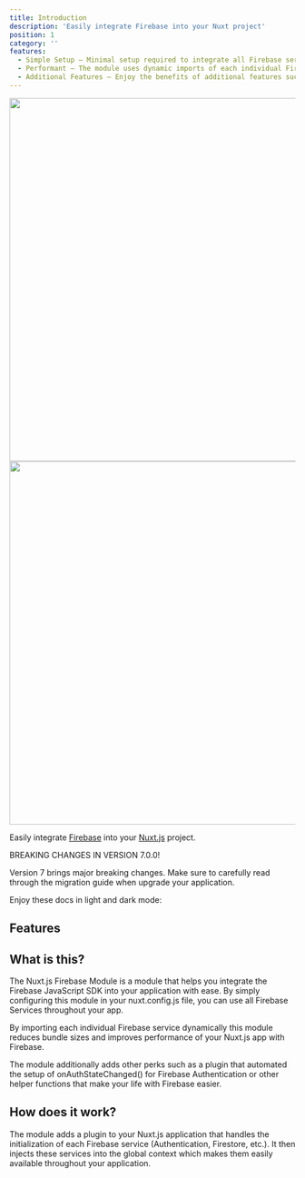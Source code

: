 ```yaml
---
title: Introduction
description: 'Easily integrate Firebase into your Nuxt project'
position: 1
category: ''
features:
  - Simple Setup – Minimal setup required to integrate all Firebase services into your Nuxt.js application.
  - Performant – The module uses dynamic imports of each individual Firebase service to reduce bundle sizes and  improve performance.
  - Additional Features – Enjoy the benefits of additional features such as automated setup of .onAuthStateChanged() for Firebase Authentication and more.
---
```


<img src="/preview.png" class="light-img" width="1280" height="640" alt="" />
<img src="/preview-dark.png" class="dark-img" width="1280" height="640" alt=""/>

Easily integrate [Firebase](https://firebase.google.com) into your [Nuxt.js](https://nuxtjs.org) project.

<alert type="warning">
<p class="font-bold">BREAKING CHANGES IN VERSION 7.0.0!</p>
<p>Version 7 brings major breaking changes. Make sure to carefully read through the <nuxt-link to="/community/upgrade">migration guide</nuxt-link> when upgrade your application.</p>
</alert>

<alert>
<p class="flex items-center">Enjoy these docs in light and dark mode:&nbsp;<app-color-switcher class="inline-flex ml-2"></app-color-switcher></p>
</alert>

## Features

<list :items="features"></list>

## What is this?

The Nuxt.js Firebase Module is a module that helps you integrate the Firebase JavaScript SDK into your application with ease. By simply configuring this module in your nuxt.config.js file, you can use all Firebase Services throughout your app.

By importing each individual Firebase service dynamically this module reduces bundle sizes and improves performance of your Nuxt.js app with Firebase.

The module additionally adds other perks such as a plugin that automated the setup of onAuthStateChanged() for Firebase Authentication or other helper functions that make your life with Firebase easier.

## How does it work?

The module adds a plugin to your Nuxt.js application that handles the initialization of each Firebase service (Authentication, Firestore, etc.). It then injects these services into the global context which makes them easily available throughout your application.
